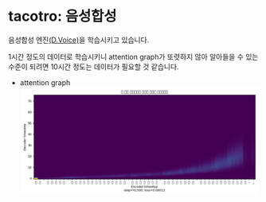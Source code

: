 # tacotro: 음성합성

음성합성 엔진[(D.Voice)](https://github.com/sokcuri/multi-speaker-tacotron-tensorflow/blob/master/README_ko.md)을 학습시키고 있습니다.

1시간 정도의 데이터로 학습시키니 attention graph가 또렷하지 않아 알아들을 수 있는 수준이 되려면 10시간 정도는 데이터가 필요할 것 같습니다.

- attention graph
![attention graph](./assets/train-step-000041500-align000.png)